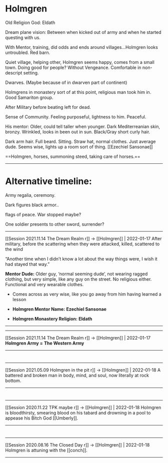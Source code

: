 # Holmgren

Old Religion God: Eldath

Dream plane vision: Between when kicked out of army and when he started questing with us.

With Mentor, training, did odds and ends around villages...Holmgren looks untroubled. Red barn.

Quiet village, helping other, Holmgren seems happy, comes from a small town. Doing good for people? Without Vengeance. Comfortable in non-descript setting.

Dwarves. (Maybe because of in dwarven part of continent)

Holmgrens in monastery sort of at this point, religious man took him in. Good Samariton group.

After Military before beating left for dead.

Sense of Community. Feeling purposeful, lightness to him. Peaceful.

His mentor: Older, could tell taller when younger. Dark Mediterreanian skin, bronzy. Wrinkled, looks in been out in sun. Black/Gray short curly hair.

Dark arm hair. Full beard. Sitting. Straw hat, normal clothes. Just average dude. Seems wise, lights up a room sort of thing. [[Ezechiel Sansonae]]

==Holmgren, horses, summoning steed, taking care of horses.==

---
# Alternative timeline:
Army regalia, ceremony.

Dark figures black armor..

flags of peace. War stopped maybe?

One soldier presents to other sword, surrender?

 

---

[[Session 2021.11.14 The Dream Realm r]] -> [[Holmgren]] | 2022-01-17
After military, before the scattering when they were attacked, killed, scattered to the wind

  

“Another time when I didn’t know a lot about the way things were, I wish it had stayed that way.”

**Mentor Dude:** Older guy, ‘normal seeming dude’, not wearing ragged clothing, but very simple, like any guy on the street. No religious either. Functional and very wearable clothes.

-   Comes across as very wise, like you go away from him having learned a lesson
    
-   **Holmgren Mentor Name:** **Ezechiel Sansonae**
    
-   **Holmgren Monastery Religion:** **Eldath**

---


---

[[Session 2021.11.14 The Dream Realm r]] -> [[Holmgren]] | 2022-01-17
**Holmgren Army =** **The Western Army**

---


#
---

[[Session 2021.05.09 Holmgren in the pit r]] -> [[Holmgren]] | 2022-01-18
A battered and broken man in body, mind, and soul, now literally at rock bottom.

---


#
---

[[Session 2020.11.22 TPK maybe r]] -> [[Holmgren]] | 2022-01-18
Holmgren is bloodthirsty, smearing blood on his tabard and drowning in a pool to appease his Bitch God [[Umberly]].

---


#
---

[[Session 2020.08.16 The Closed Day r]] -> [[Holmgren]] | 2022-01-18
Holmgren is attuning with the [[conch]].

---
